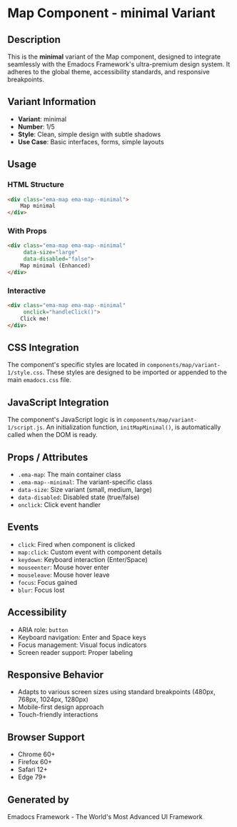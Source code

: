 # Map Component - minimal Variant

## Description
This is the **minimal** variant of the Map component, designed to integrate seamlessly with the Emadocs Framework's ultra-premium design system. It adheres to the global theme, accessibility standards, and responsive breakpoints.

## Variant Information
- **Variant**: minimal
- **Number**: 1/5
- **Style**: Clean, simple design with subtle shadows
- **Use Case**: Basic interfaces, forms, simple layouts

## Usage

### HTML Structure
```html
<div class="ema-map ema-map--minimal">
    Map minimal
</div>
```

### With Props
```html
<div class="ema-map ema-map--minimal" 
     data-size="large" 
     data-disabled="false">
    Map minimal (Enhanced)
</div>
```

### Interactive
```html
<div class="ema-map ema-map--minimal" 
     onclick="handleClick()">
    Click me!
</div>
```

## CSS Integration
The component's specific styles are located in `components/map/variant-1/style.css`. These styles are designed to be imported or appended to the main `emadocs.css` file.

## JavaScript Integration
The component's JavaScript logic is in `components/map/variant-1/script.js`. An initialization function, `initMapMinimal()`, is automatically called when the DOM is ready.

## Props / Attributes
- `.ema-map`: The main container class
- `.ema-map--minimal`: The variant-specific class
- `data-size`: Size variant (small, medium, large)
- `data-disabled`: Disabled state (true/false)
- `onclick`: Click event handler

## Events
- `click`: Fired when component is clicked
- `map:click`: Custom event with component details
- `keydown`: Keyboard interaction (Enter/Space)
- `mouseenter`: Mouse hover enter
- `mouseleave`: Mouse hover leave
- `focus`: Focus gained
- `blur`: Focus lost

## Accessibility
- ARIA role: `button`
- Keyboard navigation: Enter and Space keys
- Focus management: Visual focus indicators
- Screen reader support: Proper labeling

## Responsive Behavior
- Adapts to various screen sizes using standard breakpoints (480px, 768px, 1024px, 1280px)
- Mobile-first design approach
- Touch-friendly interactions

## Browser Support
- Chrome 60+
- Firefox 60+
- Safari 12+
- Edge 79+

## Generated by
Emadocs Framework - The World's Most Advanced UI Framework

